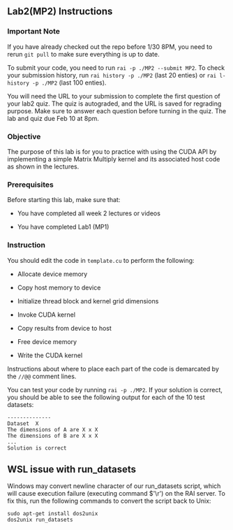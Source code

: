 ## Lab2(MP2) Instructions
### Important Note

If you have already checked out the repo before 1/30 8PM, you need to rerun `git pull` to make sure everything is up to date.

To submit your code, you need to run `rai -p ./MP2 --submit MP2`. To check your submission history, run `rai history -p ./MP2` (last 20 enties) or `rai l-history -p ./MP2` (last 100 enties). 

You will need the URL to your submission to complete the first question of your lab2 quiz. The quiz is autograded, and the URL is saved for regrading purpose. Make sure to answer each question before turning in the quiz. The lab and quiz due Feb 10 at 8pm.

### Objective

The purpose of this lab is for you to practice with using the CUDA API by implementing a simple Matrix Multiply kernel and its associated host code as shown in the lectures.

### Prerequisites

Before starting this lab, make sure that:

* You have completed all week 2 lectures or videos

* You have completed Lab1 (MP1)

### Instruction

You should edit the code in `template.cu` to perform the following:

* Allocate device memory

* Copy host memory to device

* Initialize thread block and kernel grid dimensions

* Invoke CUDA kernel

* Copy results from device to host

* Free device memory

* Write the CUDA kernel

Instructions about where to place each part of the code is
demarcated by the `//@@` comment lines.

You can test your code by running `rai -p ./MP2`. If your solution is 
correct, you should be able to see the following output for each of 
the 10 test datasets:
```
--------------
Dataset  X
The dimensions of A are X x X
The dimensions of B are X x X
...
Solution is correct
```

## WSL issue with run_datasets

Windows may convert newline character of our run_datasets script, which will cause execution failure (executing command $'\r') on the RAI server. To fix this, run the following commands to convert the script back to Unix:
```
sudo apt-get install dos2unix
dos2unix run_datasets
```
